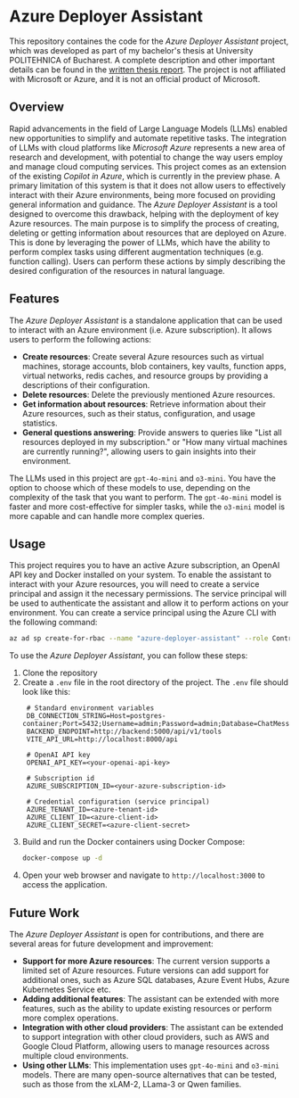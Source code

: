 # Azure Deployer Assistant
This repository containes the code for the *Azure Deployer Assistant* project, which was developed as part of my bachelor's thesis at University POLITEHNICA of Bucharest. A complete description and other important details can be found in the [written thesis report](TODO). The project is not affiliated with Microsoft or Azure, and it is not an official product of Microsoft.

## Overview
Rapid advancements in the field of Large Language Models (LLMs) enabled new opportunities to simplify and automate repetitive tasks. The integration of LLMs with cloud platforms like *Microsoft Azure* represents a new area of research and development, with potential to change the way users employ and manage cloud computing services. This project comes as an extension of the existing *Copilot in Azure*, which is currently in the preview phase. A primary limitation of this system is that it does not allow users to effectively interact with their Azure environments, being more focused on providing general information and guidance. The *Azure Deployer Assistant* is a tool designed to overcome this drawback, helping with the deployment of key Azure resources. The main purpose is to simplify the process of creating, deleting or getting information about resources that are deployed on Azure. This is done by leveraging the power of LLMs, which have the ability to perform complex tasks using different augmentation techniques (e.g. function calling). Users can perform these actions by simply describing the desired configuration of the resources in natural language.

## Features
The *Azure Deployer Assistant* is a standalone application that can be used to interact with an Azure environment (i.e. Azure subscription). It allows users to perform the following actions:

- **Create resources**: Create several Azure resources such as virtual machines, storage accounts, blob containers, key vaults, function apps, virtual networks, redis caches, and resource groups by providing a descriptions of their configuration.
- **Delete resources**: Delete the previously mentioned Azure resources.
- **Get information about resources**: Retrieve information about their Azure resources, such as their status, configuration, and usage statistics.
- **General questions answering**: Provide answers to queries like "List all resources deployed in my subscription." or "How many virtual machines are currently running?", 
  allowing users to gain insights into their environment.

The LLMs used in this project are `gpt-4o-mini` and `o3-mini`. You have the option to choose which of these models to use, depending on the complexity of the task that you want to perform. The `gpt-4o-mini` model is faster and more cost-effective for simpler tasks, while the `o3-mini` model is more capable and can handle more complex queries.

## Usage
This project requires you to have an active Azure subscription, an OpenAI API key and Docker installed on your system. To enable the assistant to interact with your Azure resources, you will need to create a service principal and assign it the necessary permissions. The service principal will be used to authenticate the assistant and allow it to perform actions on your environment.
You can create a service principal using the Azure CLI with the following command:
```bash
az ad sp create-for-rbac --name "azure-deployer-assistant" --role Contributor --scopes /subscriptions/<your-azure-subscription-id>
```

To use the *Azure Deployer Assistant*, you can follow these steps:
1. Clone the repository
2. Create a `.env` file in the root directory of the project. The `.env` file should look like this:
   ```
    # Standard environment variables
    DB_CONNECTION_STRING=Host=postgres-container;Port=5432;Username=admin;Password=admin;Database=ChatMessages
    BACKEND_ENDPOINT=http://backend:5000/api/v1/tools
    VITE_API_URL=http://localhost:8000/api

    # OpenAI API key
    OPENAI_API_KEY=<your-openai-api-key>

    # Subscription id
    AZURE_SUBSCRIPTION_ID=<your-azure-subscription-id>

    # Credential configuration (service principal)
    AZURE_TENANT_ID=<azure-tenant-id>
    AZURE_CLIENT_ID=<azure-client-id>
    AZURE_CLIENT_SECRET=<azure-client-secret>
   ```
3. Build and run the Docker containers using Docker Compose:
   ```bash
   docker-compose up -d
   ```
4. Open your web browser and navigate to `http://localhost:3000` to access the application.

## Future Work
The *Azure Deployer Assistant* is open for contributions, and there are several areas for future development and improvement:
- **Support for more Azure resources**: The current version supports a limited set of Azure resources. Future versions can add support for additional ones, such as Azure SQL databases, Azure Event Hubs, Azure Kubernetes Service etc.
- **Adding additional features**: The assistant can be extended with more features, such as the ability to update existing resources or perform more complex operations.
- **Integration with other cloud providers**: The assistant can be extended to support integration with other cloud providers, such as AWS and Google Cloud Platform, allowing users to manage resources across multiple cloud environments.
- **Using other LLMs**: This implementation uses `gpt-4o-mini` and `o3-mini` models. There are many open-source alternatives that can be tested, such as those from the xLAM-2, LLama-3 or Qwen families.
